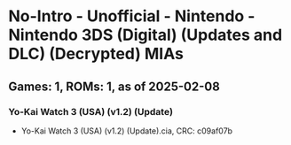 # No-Intro - Unofficial - Nintendo - Nintendo 3DS (Digital) (Updates and DLC) (Decrypted) MIAs
## Games: 1, ROMs: 1, as of 2025-02-08

### Yo-Kai Watch 3 (USA) (v1.2) (Update)
- Yo-Kai Watch 3 (USA) (v1.2) (Update).cia, CRC: c09af07b
